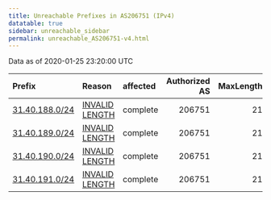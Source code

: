 ```yaml
---
title: Unreachable Prefixes in AS206751 (IPv4)
datatable: true
sidebar: unreachable_sidebar
permalink: unreachable_AS206751-v4.html
---
```


Data as of 2020-01-25 23:20:00 UTC


<div class="datatable-begin"></div>

| Prefix                                                 | Reason                                                                                                    | affected   |   Authorized AS |   MaxLength | Anchor                                         |   unreachable /24s |
|:-------------------------------------------------------|:----------------------------------------------------------------------------------------------------------|:-----------|----------------:|------------:|:-----------------------------------------------|-------------------:|
| [31.40.188.0/24](https://stat.ripe.net/31.40.188.0/24) | [INVALID LENGTH](https://rpki-validator.ripe.net/announcement-preview?asn=AS206751&prefix=31.40.188.0/24) | complete   |          206751 |          21 | [RIPE](unreachable_RIPE_NCC_RPKI_Root-v4.html) |                  1 |
| [31.40.189.0/24](https://stat.ripe.net/31.40.189.0/24) | [INVALID LENGTH](https://rpki-validator.ripe.net/announcement-preview?asn=AS206751&prefix=31.40.189.0/24) | complete   |          206751 |          21 | [RIPE](unreachable_RIPE_NCC_RPKI_Root-v4.html) |                  1 |
| [31.40.190.0/24](https://stat.ripe.net/31.40.190.0/24) | [INVALID LENGTH](https://rpki-validator.ripe.net/announcement-preview?asn=AS206751&prefix=31.40.190.0/24) | complete   |          206751 |          21 | [RIPE](unreachable_RIPE_NCC_RPKI_Root-v4.html) |                  1 |
| [31.40.191.0/24](https://stat.ripe.net/31.40.191.0/24) | [INVALID LENGTH](https://rpki-validator.ripe.net/announcement-preview?asn=AS206751&prefix=31.40.191.0/24) | complete   |          206751 |          21 | [RIPE](unreachable_RIPE_NCC_RPKI_Root-v4.html) |                  1 |

<div class="datatable-end"></div>